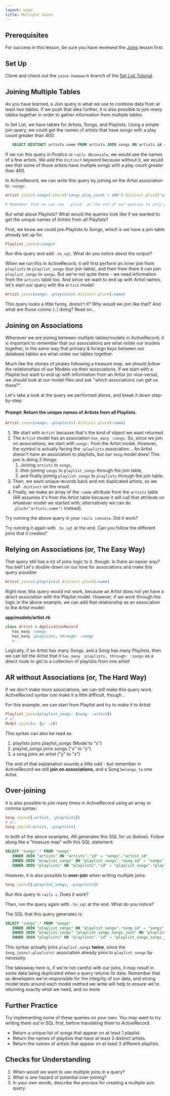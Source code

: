 ```yaml
---
layout: page
title: Multiple Joins
---
```


## Prerequisites
For success in this lesson, be sure you have reviewed the [Joins](./joins) lesson first. 

## Set Up
Clone and check out the `joins-homework` branch of the [Set List Tutorial](https://github.com/turingschool-examples/set-list-7/tree/joins-homework). 

## Joining Multiple Tables
As you have learned, a Join query is what we use to combine data from at least two tables. If we push that idea further, it is also possible to join *many* tables together in order to gather information from multiple tables. 

In Set List, we have tables for Artists, Songs, and Playlists. Using a simple join query, we could get the names of artists that have songs with a play count greater than 400: 

```sql
   SELECT DISTINCT artists.name FROM artists JOIN songs ON artists.id = songs.artist_id WHERE songs.play_count > 400;
```

If we run this query in Postico or `rails dbconsole`, we would see the names of a few artists. We add the `distinct` keyword because without it, we would see that some of those artists have multiple songs with a play count greater than 400. 
 
In ActiveRecord, we can write this query by joining on the Artist association to `:songs`: 
```ruby
Artist.joins(:songs).where("songs.play_count > 400").distinct.pluck("artists.name")

# Remember that we can use `.pluck` at the end of our queries to only grab the column we need in the format of an array. 
```

But what about Playlists? What would the queries look like if we wanted to get the unique names of Artists from all Playlists? 

First, we know we could join Playlists to Songs, which is we have a join table already set up for. 

```ruby
Playlist.joins(:songs)
```
Run this query and add `.to_sql`. What do you notice about the output? 

When we run this in ActiveRecord, it will first perform an inner join from `playlists` to `playlist_songs` (our join table), and then from there it can join `playlist_songs` to `songs`. But we're not quite there - we need information from the `artists` table too. And since we want to end up with Artist names, let's start our query with the `Artist` model: 

```ruby
Artist.joins(songs: :playlists).distinct.pluck(:name)
```

This query looks a little funny, doesn't it? Why would we join like that? And what are those colons (`:`) doing? Read on...

## Joining on Associations

Whenever we are joining between multiple tables/models in ActiveRecord, it is important to remember that our associations are what *relate* our models together, in the same way that primary & foriegn keys between our database tables are what *relate* our tables together. 

Much like the stories of pirates following a treasure map, we should *follow the relationships* of our Models via their associations. If we start with a Playlist but want to end up with information from an Artist (or vice-versa), we should look at our model files and ask "which associations can get us there?". 

Let's take a look at the query we performed above, and break it down step-by-step: 

#### Prompt: Return the unique names of Artists from all Playlists. 

```ruby
Artist.joins(songs: :playlists).distinct.pluck(:name)
```

1. We start with `Artist` because that's the kind of object we want returned. 
2. The `Artist` model has an association `has_many :songs`. So, since we join on associations, we start with `songs:` from the Artist model. However, the symbol is actually facing the `:playlists` association... An Artist doesn't have an association to playlists, but our `Song` model does! This join is doing 3 things: 
   1. Joining `artists` to `songs`, 
   2. then joining `songs` to `playlist_songs` through the join table, 
   3. and finally joining `playlist_songs` to `playlists` through the join table. 
3. Then, we want unique records back and not duplicated artists, so we call `.distinct` on the result. 
4. Finally, we make an array of the `:name` attribute from the `artists` table (AR assumes it's from the Artist table because it will call that attribute on whatever model we started with; alternatively we can do `.pluck("artists.name")` instead). 

Try running the above query in your `rails console`. Did it work? 

Try running it again with `.to_sql` at the end. Can you follow the different joins that it creates? 


## Relying on Associations (or, The Easy Way)
That query still has a lot of joins logic to it, though. Is there an easier way? You bet! Let's double-down on our love for associations and make this query possible: 

```ruby
Artist.joins(:playlists).distinct.pluck(:name)
```

Right now, this query would not work, because an Artist does not yet have a *direct* association with the Playlist model. However, if we work through the logic in the above example, we can add that relationship as an association to the Artist model: 

**app/models/artist.rb**
```ruby
class Artist < ApplicationRecord
   has_many :songs
   has_many :playlists, through: :songs
   #...
```

Logically, if an Artist has many Songs, and a Song has many Playlists, then we can tell the Artist that it `has_many :playlists, through: :songs` as a direct route to get to a collection of playlists from one artist! 

## AR without Associations (or, The Hard Way)

If we don't make more associations, we can still make this query work. ActiveRecord syntax *can* make it a little difficult, though...

For this example, we can start from Playlist and try to make it to Artist: 

```ruby
Playlist.joins(playlist_songs: {song: :artist})
# or 
Model.joins(x: {y: :z})
```

This syntax can also be read as: 

1. playlists joins playlist_songs (Model to "x")
2. playlist_songs joins songs ("x" to "y")
3. a song joins an artist ("y" to "z")

The end of that explanation sounds a little odd - but remember in ActiveRecord we still **join on associations**, and a Song `belongs_to` one Artist. 


## Over-joining
It is also possible to join many times in ActiveRecord using an array or comma syntax: 

```ruby
Song.joins([:artist, :playlists])
# or: 
Song.joins(:artist, :playlists)
```

In both of the above examples, AR generates this SQL for us (below). Follow along like a "treasure map" with this SQL statement: 
```sql
SELECT "songs".* FROM "songs" 
   INNER JOIN "artists" ON "artists"."id" = "songs"."artist_id" 
   INNER JOIN "playlist_songs" ON "playlist_songs"."song_id" = "songs"."id" 
   INNER JOIN "playlists" ON "playlists"."id" = "playlist_songs"."playlist_id";
```

However, it is also possible to **over-join** when writing multiple joins: 

```ruby
Song.joins([:playlist_songs, :playlists])
```
Run this query in `rails c`. Does it work? 

Then, run the query again with `.to_sql` at the end. What do you notice? 

The SQL that this query generates is: 
```sql
SELECT "songs".* FROM "songs" 
   INNER JOIN "playlist_songs" ON "playlist_songs"."song_id" = "songs"."id" 
   INNER JOIN "playlist_songs" "playlist_songs_songs_join" ON "playlist_songs_songs_join"."song_id" = "songs"."id" 
   INNER JOIN "playlists" ON "playlists"."id" = "playlist_songs_songs_join"."playlist_id";
```

This syntax actually joins `playlist_songs` **twice**, since the `Song.joins(:playlists)` association already joins to `playlist_songs` by necessity. 

The takeaway here is, if we're not careful with our joins, it may result in some data being duplicated when a query returns its data. Remember that as developers we're responsible for the integrity of our data, and strong model tests around each model method we write will help to ensure we're returning exactly what we need, and no more. 

## Further Practice
Try implementing some of these queries on your own. You may want to try writing them out in SQL first, before translating them to ActiveRecord. 

* Return a unique list of songs that appear on at least 1 playlist. 
* Return the names of playlists that have at least 3 distinct artists. 
* Return the names of artists that appear on at least 3 different playlists. 

## Checks for Understanding
1. When would we want to use multiple joins in a query?
2. What is one hazard of potential over-joining? 
3. In your own words, describe the process for creating a multiple-join query. 

